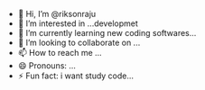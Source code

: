 - 👋 Hi, I’m @riksonraju
- 👀 I’m interested in ...developmet
- 🌱 I’m currently learning new coding softwares...
- 💞️ I’m looking to collaborate on ...
- 📫 How to reach me ...
- 😄 Pronouns: ...
- ⚡ Fun fact: i want study code...

<!---
riksonraju/riksonraju is a ✨ special ✨ repository because its `README.md` (this file) appears on your GitHub profile.
You can click the Preview link to take a look at your changes.
--->
